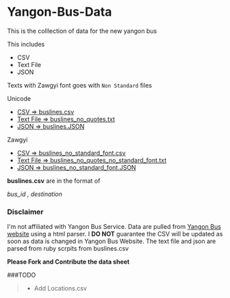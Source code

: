 # Yangon-Bus-Data
This is the colllection of  data for the new yangon bus

This includes
* CSV
* Text File
* JSON

Texts with Zawgyi font goes with `Non Standard` files 

Unicode

* [CSV => buslines.csv](http://link) 
* [Text File => buslines_no_quotes.txt]()
* [JSON => buslines.JSON]()

Zawgyi
* [CSV => buslines_no_standard_font.csv]()
* [Text File => buslines_no_quotes_no_standard_font.txt]()
* [JSON => buslines_no_standard_font.JSON]()





**buslines.csv** are in the format of 

*bus_id , destination*

### Disclaimer
I'm not affiliated with Yangon Bus Service. Data are pulled from [Yangon Bus website](http://yangonbus.com/) using a html parser. I **DO NOT** guarantee the CSV will be updated as soon as data is changed in Yangon Bus Website.
The text file and json are parsed from ruby scrpits from buslines.csv

**Please Fork and Contribute the data sheet**

###TODO
>* Add Locations.csv
